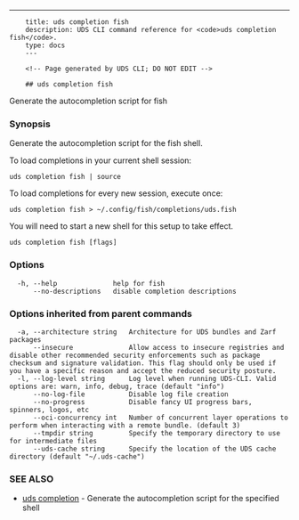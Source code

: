 ---
		title: uds completion fish
		description: UDS CLI command reference for <code>uds completion fish</code>.
		type: docs
		---

		<!-- Page generated by UDS CLI; DO NOT EDIT -->

		## uds completion fish

Generate the autocompletion script for fish

### Synopsis

Generate the autocompletion script for the fish shell.

To load completions in your current shell session:

	uds completion fish | source

To load completions for every new session, execute once:

	uds completion fish > ~/.config/fish/completions/uds.fish

You will need to start a new shell for this setup to take effect.


```
uds completion fish [flags]
```

### Options

```
  -h, --help              help for fish
      --no-descriptions   disable completion descriptions
```

### Options inherited from parent commands

```
  -a, --architecture string   Architecture for UDS bundles and Zarf packages
      --insecure              Allow access to insecure registries and disable other recommended security enforcements such as package checksum and signature validation. This flag should only be used if you have a specific reason and accept the reduced security posture.
  -l, --log-level string      Log level when running UDS-CLI. Valid options are: warn, info, debug, trace (default "info")
      --no-log-file           Disable log file creation
      --no-progress           Disable fancy UI progress bars, spinners, logos, etc
      --oci-concurrency int   Number of concurrent layer operations to perform when interacting with a remote bundle. (default 3)
      --tmpdir string         Specify the temporary directory to use for intermediate files
      --uds-cache string      Specify the location of the UDS cache directory (default "~/.uds-cache")
```

### SEE ALSO

* [uds completion](/cli/command-reference/uds_completion/)	 - Generate the autocompletion script for the specified shell

